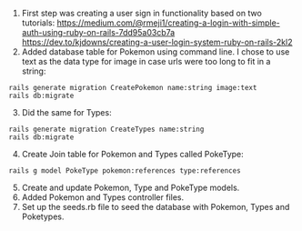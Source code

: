 1. First step was creating a user sign in functionality based on two tutorials:
https://medium.com/@rmeji1/creating-a-login-with-simple-auth-using-ruby-on-rails-7dd95a03cb7a
https://dev.to/kjdowns/creating-a-user-login-system-ruby-on-rails-2kl2
2. Added database table for Pokemon using command line. I chose to use text as the data type for image in case urls were too long to fit in a string:
```console
rails generate migration CreatePokemon name:string image:text
rails db:migrate
```
3. Did the same for Types:
```console
rails generate migration CreateTypes name:string
rails db:migrate
```
4. Create Join table for Pokemon and Types called PokeType:
```console
rails g model PokeType pokemon:references type:references
```
5. Create and update Pokemon, Type and PokeType models.
6. Added Pokemon and Types controller files.
7. Set up the seeds.rb file to seed the database with Pokemon, Types and Poketypes.